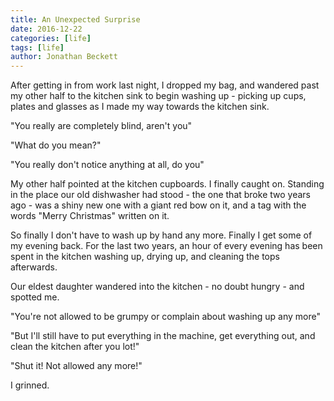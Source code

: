 ```yaml
---
title: An Unexpected Surprise
date: 2016-12-22
categories: [life]
tags: [life]
author: Jonathan Beckett
---
```


After getting in from work last night, I dropped my bag, and wandered past my other half to the kitchen sink to begin washing up - picking up cups, plates and glasses as I made my way towards the kitchen sink.

"You really are completely blind, aren't you"

"What do you mean?"

"You really don't notice anything at all, do you"

My other half pointed at the kitchen cupboards. I finally caught on. Standing in the place our old dishwasher had stood - the one that broke two years ago - was a shiny new one with a giant red bow on it, and a tag with the words "Merry Christmas" written on it.

So finally I don't have to wash up by hand any more. Finally I get some of my evening back. For the last two years, an hour of every evening has been spent in the kitchen washing up, drying up, and cleaning the tops afterwards.

Our eldest daughter wandered into the kitchen - no doubt hungry - and spotted me.

"You're not allowed to be grumpy or complain about washing up any more"

"But I'll still have to put everything in the machine, get everything out, and clean the kitchen after you lot!"

"Shut it! Not allowed any more!"

I grinned.